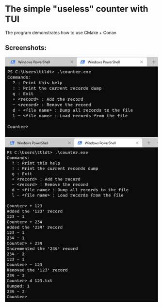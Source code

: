 # The simple "useless" counter with TUI
The program demonstrates how to use CMake + Conan

## Screenshots:
![1](./screenshots/1.png)
![2](./screenshots/2.png)
